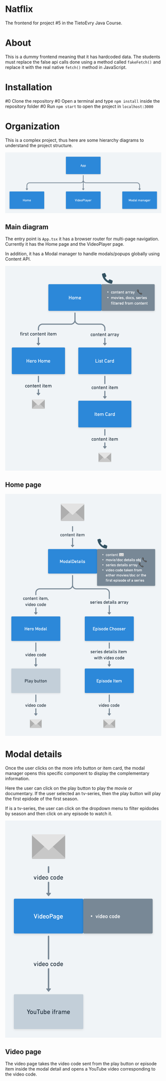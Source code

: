 # Natflix

The frontend for project #5 in the TietoEvry Java Course.

# About

This is a dummy frontend meaning that it has hardcoded data. The students must replace the false api calls done using a method called `fakeFetch()` and replace it with the real native `fetch()` method in JavaScript.

# Installation

#0 Clone the repository
#0 Open a terminal and type `npm install` inside the repository folder
#0 Run `npm start` to open the project in `localhost:3000`

# Organization

This is a complex project, thus here are some hierarchy diagrams to understand the project structure.

![](public/readme-images/diagram-1.png)

## Main diagram

The entry point is `App.tsx` it has a browser router for multi-page navigation. Currently it has the Home page and the VideoPlayer page.

In addition, it has a Modal manager to handle modals/popups globally using Content API.

![](public/readme-images/diagram-2.png)

## Home page

![](public/readme-images/diagram-3.png)

# Modal details

Once the user clicks on the more info button or item card, the modal manager opens this specific component to display the complementary information.

Here the user can click on the play button to play the movie or documentary. If the user selected an tv-series, then the play button will play the first epidode of the first season.

If is a tv-series, the user can click on the dropdown menu to filter epidodes by season and then click on any episode to watch it.

![](public/readme-images/diagram-4.png)

## Video page

The video page takes the video code sent from the play button or episode item inside the modal detail and opens a YouTube video corresponding to the video code.
